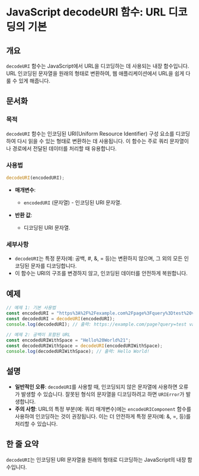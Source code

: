 <!--
Meta Description: # JavaScript decodeURI 함수: URL 디코딩의 기본 ## 개요 `decodeURI` 함수는 JavaScript에서 URL을 디코딩하는 데 사용되는 내장 함수입니다. URL 인코딩된 문자열을 원래의 형태로 변환하여, 웹 애플리케이션에서 URL을 쉽게 다...
Meta Keywords: decodeuri, 인코딩된, 함수는, uri, encodeduri
-->

# JavaScript decodeURI 함수: URL 디코딩의 기본

## 개요
`decodeURI` 함수는 JavaScript에서 URL을 디코딩하는 데 사용되는 내장 함수입니다. URL 인코딩된 문자열을 원래의 형태로 변환하여, 웹 애플리케이션에서 URL을 쉽게 다룰 수 있게 해줍니다.

## 문서화

### 목적
`decodeURI` 함수는 인코딩된 URI(Uniform Resource Identifier) 구성 요소를 디코딩하여 다시 읽을 수 있는 형태로 변환하는 데 사용됩니다. 이 함수는 주로 쿼리 문자열이나 경로에서 전달된 데이터를 처리할 때 유용합니다.

### 사용법
```javascript
decodeURI(encodedURI);
```

- **매개변수**: 
  - `encodedURI` (문자열) - 인코딩된 URI 문자열.
  
- **반환 값**: 
  - 디코딩된 URI 문자열.

### 세부사항
- `decodeURI`는 특정 문자(예: 공백, #, &, = 등)는 변환하지 않으며, 그 외의 모든 인코딩된 문자를 디코딩합니다.
- 이 함수는 URI의 구조를 변경하지 않고, 인코딩된 데이터를 안전하게 복원합니다.

## 예제

```javascript
// 예제 1: 기본 사용법
const encodedURI = "https%3A%2F%2Fexample.com%2Fpage%3Fquery%3Dtest%20value";
const decodedURI = decodeURI(encodedURI);
console.log(decodedURI); // 출력: https://example.com/page?query=test value

// 예제 2: 공백이 포함된 URL
const encodedURIWithSpace = "Hello%20World%21";
const decodedURIWithSpace = decodeURI(encodedURIWithSpace);
console.log(decodedURIWithSpace); // 출력: Hello World!
```

## 설명
- **일반적인 오류**: `decodeURI`를 사용할 때, 인코딩되지 않은 문자열에 사용하면 오류가 발생할 수 있습니다. 잘못된 형식의 문자열을 디코딩하려고 하면 `URIError`가 발생합니다.
- **주의 사항**: URL의 특정 부분(예: 쿼리 매개변수)에는 `encodeURIComponent` 함수를 사용하여 인코딩하는 것이 권장됩니다. 이는 더 안전하게 특정 문자(예: &, =, 등)를 처리할 수 있습니다.

## 한 줄 요약
`decodeURI`는 인코딩된 URI 문자열을 원래의 형태로 디코딩하는 JavaScript의 내장 함수입니다.